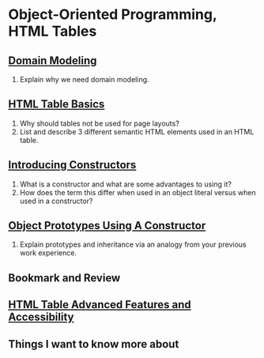 # Object-Oriented Programming, HTML Tables

## [Domain Modeling](https://github.com/codefellows/domain_modeling#domain-modeling)

1. Explain why we need domain modeling.
   


## [HTML Table Basics](https://developer.mozilla.org/en-US/docs/Learn/HTML/Tables/Basics)

1. Why should tables not be used for page layouts?
2. List and describe 3 different semantic HTML elements used in an HTML table.
   
## [Introducing Constructors](https://developer.mozilla.org/en-US/docs/Learn/JavaScript/Objects/Basics#introducing_constructors)

1. What is a constructor and what are some advantages to using it?
2. How does the term this differ when used in an object literal versus when used in a constructor?
   
## [Object Prototypes Using A Constructor](https://ui.dev/beginners-guide-to-javascript-prototype)

1. Explain prototypes and inheritance via an analogy from your previous work experience.
   
## Bookmark and Review

## [HTML Table Advanced Features and Accessibility](https://developer.mozilla.org/en-US/docs/Learn/HTML/Tables/Advanced)

## Things I want to know more about